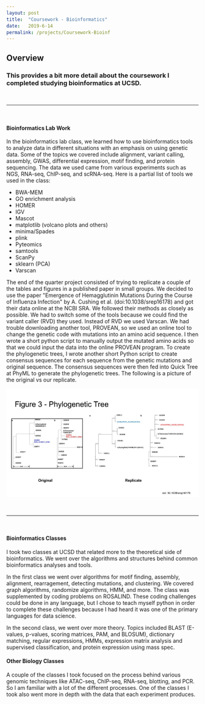 ```yaml
---
layout: post
title:  "Coursework - Bioinformatics"
date:   2019-6-14
permalink: /projects/Coursework-Bioinf
---
```


## Overview
### This provides a bit more detail about the coursework I completed studying bioinformatics at UCSD.

&nbsp;

---

&nbsp;

#### Bioinformatics Lab Work

In the bioinformatics lab class, we learned how to use bioinformatics tools to
analyze data in different situations with an emphasis on using genetic data.
Some of the topics we covered include alignment, variant calling, assembly,
GWAS, differential expression, motif finding, and protein sequencing. The data
we used came from various experiments such as NGS, RNA-seq, ChIP-seq, and scRNA-seq.
Here is a partial list of tools we used in the class:
- BWA-MEM
- GO enrichment analysis
- HOMER
- IGV
- Mascot
- matplotlib (volcano plots and others)
- minima/Spades
- plink
- Pyteomics
- samtools
- ScanPy
- sklearn (PCA)
- Varscan

The end of the quarter project consisted of trying to replicate a couple of the
tables and figures in a published paper in small groups. We decided to use the
paper "Emergence of Hemagglutinin Mutations During the Course of Influenza
Infection" by A. Cushing et al. (doi:10.1038/srep16178) and got their data
online at the NCBI SRA. We followed their methods as closely as possible. We had
to switch some of the tools because we could find the variant caller (RVD) they
used. Instead of RVD we used Varscan. We had trouble downloading another tool,
PROVEAN, so we used an online tool to change the genetic code with mutations
into an amino acid sequence. I then wrote a short python script to manually
output the mutated amino acids so that we could input the data into the online
PROVEAN program. To create the phylogenetic trees, I wrote another short Python
script to create consensus sequences for each sequence from the genetic
mutations and original sequence. The consensus sequences were then fed into
Quick Tree at PhyML to generate the phylogenetic trees. The following is a
picture of the original vs our replicate.

![Image from my end of year project. Original vs Duplicate](/projects/CSE185-proj.jpg)

&nbsp;

---

&nbsp;

#### Bioinformatics Classes

I took two classes at UCSD that related more to the theoretical side of
bioinformatics. We went over the algorithms and structures behind common
bioinformatics analyses and tools.

In the first class we went over algorithms for motif finding, assembly,
alignment, rearragement, detecting mutations, and clustering. We covered graph
algorithms, randomize algorithms, HMM, and more. The class was supplemented by
coding problems on ROSALIND. These coding challenges could be done in any
language, but I chose to teach myself python in order to complete these
challenges because I had heard it was one of the primary languages for data
science.

In the second class, we went over more theory. Topics included BLAST (E-values,
p-values, scoring matrices, PAM, and BLOSUM), dictionary matching, regular
expressions, HMMs, expression matrix analysis and supervised classification, and
protein expression using mass spec.

#### Other Biology Classes

A couple of the classes I took focused on the process behind various genomic
techniques like ATAC-seq, ChIP-seq, RNA-seq, blotting, and PCR. So I am familiar
with a lot of the different processes. One of the classes I took also went more
in depth with the data that each experiment produces.
